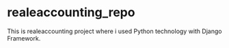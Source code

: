 # realeaccounting_repo

This is realeaccounting project where i used Python technology with Django Framework.

